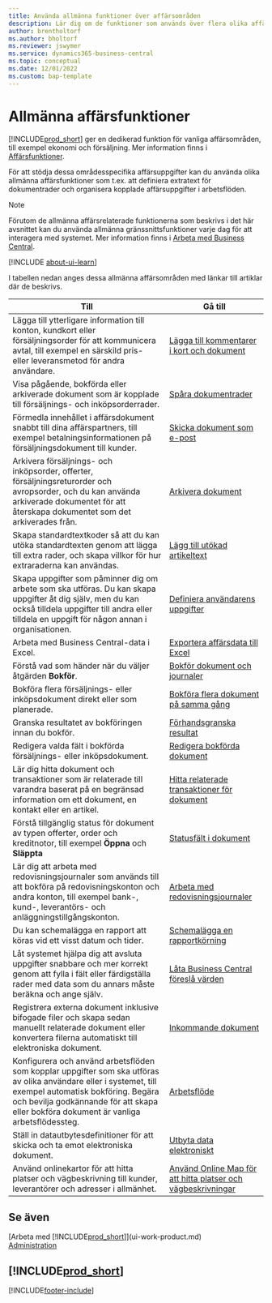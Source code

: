 ```yaml
---
title: Använda allmänna funktioner över affärsområden
description: Lär dig om de funktioner som används över flera olika affärsområden i Business Central.
author: brentholtorf
ms.author: bholtorf
ms.reviewer: jswymer
ms.service: dynamics365-business-central
ms.topic: conceptual
ms.date: 12/01/2022
ms.custom: bap-template
---
```

# <a name="general-business-functionality" />Allmänna affärsfunktioner

[!INCLUDE[prod_short](includes/prod_short.md)] ger en dedikerad funktion för vanliga affärsområden, till exempel ekonomi och försäljning. Mer information finns i [Affärsfunktioner](across-business-functionality.md).

För att stödja dessa områdesspecifika affärsuppgifter kan du använda olika allmänna affärsfunktioner som t.ex. att definiera extratext för dokumentrader och organisera kopplade affärsuppgifter i arbetsflöden.

> [!NOTE]
> Förutom de allmänna affärsrelaterade funktionerna som beskrivs i det här avsnittet kan du använda allmänna gränssnittsfunktioner varje dag för att interagera med systemet. Mer information finns i [Arbeta med Business Central](ui-work-product.md).

[!INCLUDE [about-ui-learn](includes/about-ui-learn.md)]

I tabellen nedan anges dessa allmänna affärsområden med länkar till artiklar där de beskrivs.

| Till | Gå till |
| --- | --- |
|Lägga till ytterligare information till konton, kundkort eller försäljningsorder för att kommunicera avtal, till exempel en särskild pris- eller leveransmetod för andra användare.|[Lägga till kommentarer i kort och dokument](across-how-use-comments.md)|
|Visa pågående, bokförda eller arkiverade dokument som är kopplade till försäljnings- och inköpsorderrader.|[Spåra dokumentrader](across-how-to-track-document-lines.md)|
| Förmedla innehållet i affärsdokument snabbt till dina affärspartners, till exempel betalningsinformationen på försäljningsdokument till kunder. |[Skicka dokument som e-post](ui-how-send-documents-email.md) |
|Arkivera försäljnings- och inköpsorder, offerter, försäljningsreturorder och avropsorder, och du kan använda arkiverade dokumentet för att återskapa dokumentet som det arkiverades från.|[Arkivera dokument](across-how-to-archive-documents.md)|
| Skapa standardtextkoder så att du kan utöka standardtexten genom att lägga till extra rader, och skapa villkor för hur extraraderna kan användas. |[Lägg till utökad artikeltext](ui-how-define-ext-text.md) |
|Skapa uppgifter som påminner dig om arbete som ska utföras. Du kan skapa uppgifter åt dig själv, men du kan också tilldela uppgifter till andra eller tilldela en uppgift för någon annan i organisationen.|[Definiera användarens uppgifter](across-user-tasks.md)|
|Arbeta med Business Central-data i Excel.|[Exportera affärsdata till Excel](about-export-data.md)|
|Förstå vad som händer när du väljer åtgärden **Bokför**.|[Bokför dokument och journaler](ui-post-documents-journals.md)|
|Bokföra flera försäljnings- eller inköpsdokument direkt eller som planerade.|[Bokföra flera dokument på samma gång](ui-batch-posting.md)|  
|Granska resultatet av bokföringen innan du bokför.|[Förhandsgranska resultat](ui-how-preview-post-results.md)|
|Redigera valda fält i bokförda försäljnings- eller inköpsdokument.|[Redigera bokförda dokument](across-edit-posted-document.md)|
|Lär dig hitta dokument och transaktioner som är relaterade till varandra baserat på en begränsad information om ett dokument, en kontakt eller en artikel. | [Hitta relaterade transaktioner för dokument](ui-find-entries.md) |
|Förstå tillgänglig status för dokument av typen offerter, order och kreditnotor, till exempel **Öppna** och **Släppta** | [Statusfält i dokument](ui-document-status.md) |
|Lär dig att arbeta med redovisningsjournaler som används till att bokföra på redovisningskonton och andra konton, till exempel bank-, kund-, leverantörs- och anläggningstillgångskonton. |[Arbeta med redovisningsjournaler](ui-work-general-journals.md) |
| Du kan schemalägga en rapport att köras vid ett visst datum och tider. |[Schemalägga en rapportkörning](ui-work-report.md#ScheduleReport) |
|Låt systemet hjälpa dig att avsluta uppgifter snabbare och mer korrekt genom att fylla i fält eller färdigställa rader med data som du annars måste beräkna och ange själv.|[Låta Business Central föreslå värden](ui-let-system-suggest-values.md)|
|Registrera externa dokument inklusive bifogade filer och skapa sedan manuellt relaterade dokument eller konvertera filerna automatiskt till elektroniska dokument.|[Inkommande dokument](across-income-documents.md)|
|Konfigurera och använd arbetsflöden som kopplar uppgifter som ska utföras av olika användare eller i systemet, till exempel automatisk bokföring. Begära och bevilja godkännande för att skapa eller bokföra dokument är vanliga arbetsflödessteg.|[Arbetsflöde](across-workflow.md)|
| Ställ in datautbytesdefinitioner för att skicka och ta emot elektroniska dokument. |[Utbyta data elektroniskt](across-data-exchange.md) |
| Använd onlinekartor för att hitta platser och vägbeskrivning till kunder, leverantörer och adresser i allmänhet. | [Använd Online Map för att hitta platser och vägbeskrivningar](across-online-maps.md) |

## <a name="see-also" />Se även

[Arbeta med [!INCLUDE[prod_short](includes/prod_short.md)]](ui-work-product.md)  
[Administration](admin-setup-and-administration.md)  

## [!INCLUDE[prod_short](includes/free_trial_md.md)]

[!INCLUDE[footer-include](includes/footer-banner.md)]
